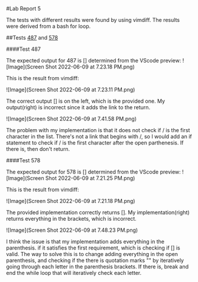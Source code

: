 #Lab Report 5


The tests with different results were found by using vimdiff. 
The results were derived from a bash for loop.


##Tests
[487](https://github.com/nidhidhamnani/markdown-parser/blob/main/test-files/487.md) and
[578](https://github.com/anhongalk/markdown-parser-1/blob/main/test-files/578.md)


####Test 487

The expected output for 487 is [] determined from the VScode preview:
![Image](Screen Shot 2022-06-09 at 7.23.18 PM.png)

This is the result from vimdiff:

![Image](Screen Shot 2022-06-09 at 7.23.11 PM.png)

The correct output [] is on the left, which is the provided one.
My output(right) is incorrect since it adds the link to the return.

![Image](Screen Shot 2022-06-09 at 7.41.58 PM.png)

The problem with my implementation is that it does not check if / is the first character in the list.
There's not a link that begins with /, so I would add an if statement to check if / is the first character after the open parthenesis.
If there is, then don't return.


####Test 578 

The expected output for 578 is [] determined from the VScode preview:
![Image](Screen Shot 2022-06-09 at 7.21.25 PM.png)

This is the result from vimdiff:

![Image](Screen Shot 2022-06-09 at 7.21.18 PM.png)

The provided implementation correctly returns [].
My implementation(right) returns everything in the brackets, which is incorrect.

![Image](Screen Shot 2022-06-09 at 7.48.23 PM.png)

I think the issue is that my implementation adds everything in the parenthesis.
if it satisfies the first requirement, which is checking if [] is valid. The way to solve this
is to change adding everything in the open parenthesis, and checking if the there is quotation marks ""
by iteratively going through each letter in the parenthesis brackets. If there is, break and end the while loop that will
iteratively check each letter.



